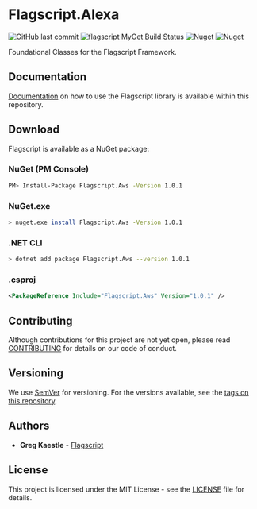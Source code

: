# Flagscript.Alexa

[![GitHub last commit](https://img.shields.io/github/last-commit/flagscript/Flagscript.Aws.svg?logo=github)](https://github.com/flagscript/Flagscript.Aws)
[![flagscript MyGet Build Status](https://www.myget.org/BuildSource/Badge/flagscript?identifier=55254ae5-e193-46fa-9379-db5e6defcbbc)](https://www.myget.org/feed/flagscript/package/nuget/Flagscript.Aws)
[![Nuget](https://img.shields.io/nuget/v/Flagscript.Aws.svg?logo=nuget)](https://www.nuget.org/packages/Flagscript.Aws/)
[![Nuget](https://img.shields.io/nuget/dt/Flagscript.Aws.svg?logo=nuget)](https://www.nuget.org/packages/Flagscript.Aws/)

Foundational Classes for the Flagscript Framework.

## Documentation

[Documentation](./documentation/DOCUMENTATION.md) on how to use the Flagscript library is available within this repository. 

## Download

Flagscript is available as a NuGet package:

### NuGet (PM Console)

```bash
PM> Install-Package Flagscript.Aws -Version 1.0.1
```

### NuGet.exe

```bash
> nuget.exe install Flagscript.Aws -Version 1.0.1
```

### .NET CLI

```bash
> dotnet add package Flagscript.Aws --version 1.0.1
```

###  .csproj

```xml
<PackageReference Include="Flagscript.Aws" Version="1.0.1" />
```

## Contributing

Although contributions for this project are not yet open, please read 
[CONTRIBUTING](https://github.com/flagscript/Flagscript.Aws/blob/master/CONTRIBUTING.md) 
for details on our code of conduct.

## Versioning

We use [SemVer](http://semver.org/) for versioning. For the versions available, see 
the [tags on this repository](https://github.com/flagscript/Flagscript.Aws/releases). 

## Authors

* **Greg Kaestle** - [Flagscript](https://flagscript.net)

## License

This project is licensed under the MIT License - see the [LICENSE](https://github.com/flagscript/Flagscript.Aws/blob/master/LICENSE.md) file for details.
